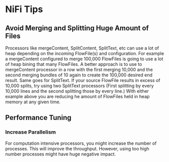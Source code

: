 # NiFi Tips



## Avoid Merging and Splitting Huge Amount of Files

Processors like mergeContent, SplitContent, SplitText, etc can use a lot of heap depending on the incoming FlowFile(s) and configuration. For example a mergeContent configured to merge 100,000 FlowFiles is going to use a lot of heap bining that many FlowFiles. A better approach is to use to mergeContent processor in a row with the first merging 10,000 and the second merging bundles of 10 again to create the 100,000 desired end result. Same goes for SplitText. If your source FlowFile results in excess of 10,000 splits, try using two SplitText processors (First splitting by every 10,000 lines and the second splitting those by every line.) With either example above you are reducing he amount of FlowFiles held in heap memory at any given time.



## Performance Tuning

### Increase Parallelism

For computation intensive processors, you might increase the number of processes. This will improve the throughput. However, using too high number processes might have huge negative impact.



